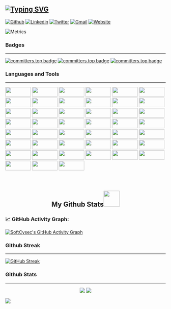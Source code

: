 [![Typing SVG](https://readme-typing-svg.demolab.com?font=Dancing+Script&weight=900&size=24&duration=3000&pause=840&color=F8F8F8FF&background=000000FF&vCenter=true&width=1000&height=83&lines=Hello%2C+This+is+Dedan+Okware;I'm+a+passionate+Software+Engineer;Interested+in+learning+new+technologies+in+tech)](https://git.io/typing-svg)
----------------------------------------------------------------------------------------------------------------------------
[![Github](https://img.shields.io/badge/-Github-000?style=flat&logo=Github&logoColor=white)](https://github.com/SoftCysec)
[![Linkedin](https://img.shields.io/badge/-LinkedIn-blue?style=flat&logo=Linkedin&logoColor=white)](https://www.linkedin.com/in/softcysec-dedan-okware/)
[![Twitter](https://img.shields.io/badge/-Twitter-1ca0f1?style=flat-square&labelColor=1ca0f1&logo=twitter&logoColor=white&link=https://twitter.com/Dedan_O_Okware)](https://twitter.com/Dedan_O_Okware)
[![Gmail](https://img.shields.io/badge/-Gmail-c14438?style=flat&logo=Gmail&logoColor=white)](mailto:softengdedan@gmail.com)
[![Website](https://img.shields.io/website?down_color=blue&down_message=offline&style=plastic&up_color=lightgreen&up_message=portfolio&url=https%3A%2F%2Fdedan-okware.netlify.app%2F)](https://dedan-okware.netlify.app/)

![Metrics](https://metrics.lecoq.io/SoftCysec?template=classic&isocalendar=1&notable=1&base=header%2C%20activity%2C%20community%2C%20repositories%2C%20metadata&base.indepth=false&base.hireable=false&base.skip=false&isocalendar=false&isocalendar.duration=half-year&notable=false&notable.from=organization&notable.repositories=false&notable.indepth=false&notable.types=commit&notable.self=false&config.timezone=Africa%2FNairobi)

### Badges
----------------------------------------------------------------------------------------------------------------------------
[![committers.top badge](https://user-badge.committers.top/kenya/SoftCysec.svg)](https://user-badge.committers.top/kenya/SoftCysec)
[![committers.top badge](https://user-badge.committers.top/kenya_public/SoftCysec.svg)](https://user-badge.committers.top/kenya_public/SoftCysec)
[![committers.top badge](https://user-badge.committers.top/kenya_private/SoftCysec.svg)](https://user-badge.committers.top/kenya_private/SoftCysec)


### Languages and Tools
----------------------------------------------------------------------------------------------------------------------------
<p align="left">
    <!-- Existing Logos with Corrections -->
    <img src="https://img.shields.io/badge/-PHP-black?style=flat-square&logo=php&logoColor=white" width="80" height="30"/>
    <img src="https://img.shields.io/badge/-Laravel-black?style=flat-square&logo=laravel&logoColor=white" width="80" height="30"/>
    <img src="https://img.shields.io/badge/-HTML5-black?style=flat-square&logo=html5&logoColor=white" width="80" height="30"/>
    <img src="https://img.shields.io/badge/-CSS3-black?style=flat-square&logo=css3&logoColor=white" width="80" height="30"/>
    <img src="https://img.shields.io/badge/-JavaScript-black?style=flat-square&logo=javascript" width="80" height="30"/>
    <img src="https://img.shields.io/badge/-Vue.js-black?style=flat-square&logo=vue.js&logoColor=white" width="80" height="30"/>
    <img src="https://img.shields.io/badge/-Next.js-black?style=flat-square&logo=next.js" width="80" height="30"/>
    <img src="https://img.shields.io/badge/-Adonisjs-black?style=flat-square&logo=adonisjs" width="80" height="30"/>
    <img src="https://img.shields.io/badge/-Nuxt-black?style=flat-square&logo=nuxtjs" width="80" height="30"/>
    <img src="https://img.shields.io/badge/-React-black?style=flat-square&logo=react" width="80" height="30"/>
    <img src="https://img.shields.io/badge/-MongoDB-black?style=flat-square&logo=MongoDB" width="80" height="30"/>
    <img src="https://img.shields.io/badge/-Golang-black?style=flat-square&logo=Go" width="80" height="30"/>
    <img src="https://img.shields.io/badge/-Python-black?style=flat-square&logo=Python" width="80" height="30"/>
    <img src="https://img.shields.io/badge/-Flask-black?style=flat-square&logo=Flask" width="80" height="30"/>
    <img src="https://img.shields.io/badge/-Streamlit-black?style=flat-square&logo=Streamlit" width="80" height="30"/>
    <img src="https://img.shields.io/badge/-Django-black?style=flat-square&logo=Django" width="80" height="30"/>
    <img src="https://img.shields.io/badge/-Dart-black?style=flat-square&logo=Dart" width="80" height="30"/>
    <img src="https://img.shields.io/badge/-PHP-black?style=flat-square&logo=PHP" width="80" height="30"/>
    <img src="https://img.shields.io/badge/-Flutter-black?style=flat-square&logo=Flutter" width="80" height="30"/>
    <img src="https://img.shields.io/badge/-MySQL-black?style=flat-square&logo=mysql" width="80" height="30"/>
    <img src="https://img.shields.io/badge/-PostgreSQL-black?style=flat-square&logo=postgresql" width="80" height="30"/>
    <img src="https://img.shields.io/badge/-Prisma-black?style=flat-square&logo=prisma" width="80" height="30"/>
    <img src="https://img.shields.io/badge/-Dialogflow-black?style=flat-square&logo=Dialogflow" width="80" height="30"/>
    <img src="https://img.shields.io/badge/-Tensorflow-black?style=flat-square&logo=Tensorflow" width="80" height="30"/>
    <img src="https://img.shields.io/badge/-Linux-black?style=flat-square&logo=Linux" width="80" height="30"/>
    <img src="https://img.shields.io/badge/-GitHub-black?style=flat-square&logo=GitHub" width="80" height="30"/>
    <img src="https://img.shields.io/badge/-Visual Studio Code-black?style=flat-square&logo=Visual-Studio-Code" width="80" height="30"/>
    <img src="https://img.shields.io/badge/-Microsoft Azure-black?style=flat-square&logo=Microsoft-Azure" width="80" height="30"/>
    <img src="https://img.shields.io/badge/-Docker-black?style=flat-square&logo=Docker" width="80" height="30"/>
    <img src="https://img.shields.io/badge/-QGIS-black?style=flat-square&logo=QGIS" width="80" height="30"/>
    <img src="https://img.shields.io/badge/-GeoDjango-black?style=flat-square&logo=Django" width="80" height="30"/>
    <img src="https://img.shields.io/badge/-Figma-black?style=flat-square&logo=Figma" width="80" height="30"/>
    <img src="https://img.shields.io/badge/-FlutterFlow-black?style=flat-square&logo=FlutterFlow" width="80" height="30"/>
    <img src="https://img.shields.io/badge/-IBM Cloud-black?style=flat-square&logo=IBM" width="80" height="30"/>
    <img src="https://img.shields.io/badge/-Microsoft Excel-black?style=flat-square&logo=microsoft-excel" width="80" height="30"/>
    <img src="https://img.shields.io/badge/-Apache Kafka-black?style=flat-square&logo=apachekafka" width="80" height="30"/>
    <img src="https://img.shields.io/badge/-Apache Spark-black?style=flat-square&logo=apachespark" width="80" height="30"/>
    <img src="https://img.shields.io/badge/-Google Cloud-black?style=flat-square&logo=google-cloud" width="80" height="30"/>
    <img src="https://img.shields.io/badge/-Amazon AWS-black?style=flat-square&logo=amazon-aws" width="80" height="30"/>
    <img src="https://img.shields.io/badge/-Kubernetes-black?style=flat-square&logo=kubernetes" width="80" height="30"/>
    <img src="https://img.shields.io/badge/-Pandas-black?style=flat-square&logo=pandas" width="80" height="30"/>
    <img src="https://img.shields.io/badge/-Scikit Learn-black?style=flat-square&logo=scikit-learn" width="80" height="30"/>
    <img src="https://img.shields.io/badge/-Git-black?style=flat-square&logo=git" width="80" height="30"/>
    <img src="https://img.shields.io/badge/-JIRA-black?style=flat-square&logo=jira" width="80" height="30"/>
    <img src="https://img.shields.io/badge/-Confluence-black?style=flat-square&logo=confluence" width="80" height="30"/>
</p><br />

<h2 align="center">
  My Github Stats<img src="https://media.giphy.com/media/VgCDAzcKvsR6OM0uWg/giphy.gif" width="50">
</h2>

### 📈 GitHub Activity Graph:
[![SoftCysec's GitHub Activity Graph](https://github-readme-activity-graph.vercel.app/graph?username=SoftCysec)](https://github.com/SoftCysec)



### Github Streak
----------------------------------------------------------------------------------------------------------------------------
[![GitHub Streak](https://github-readme-streak-stats.herokuapp.com?user=SoftCysec&theme=radical&hide_border=true)](https://git.io/streak-stats)

### Github Stats
----------------------------------------------------------------------------------------------------------------------------
<p align = "center">
  <img  src = "https://github-readme-stats.vercel.app/api?username=SoftCysec&show_icons=true&theme=radical&line_height=27">
  <img src = "https://github-readme-stats.vercel.app/api/top-langs/?username=SoftCysec&hide=dart,django,javascript,html,css,scss,pythonless&theme=radical">
</p>

<!--   profile-green-animate -->
![](./profile-3d-contrib/profile-green-animate.svg)


